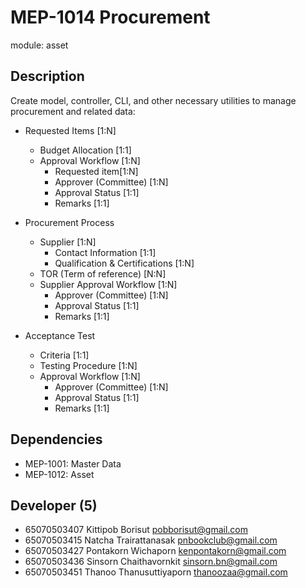 # MEP-1014 Procurement

module: asset

## Description
Create model, controller, CLI, and other necessary utilities to manage procurement and related data:

- Requested Items [1:N]
    - Budget Allocation [1:1]
    - Approval Workflow [1:N]
        - Requested item[1:N]
        - Approver (Committee) [1:N]
        - Approval Status [1:1]
        - Remarks [1:1]

- Procurement Process
    - Supplier [1:N]
        - Contact Information [1:1]
        - Qualification & Certifications [1:N]
    - TOR (Term of reference)   [N:N]
    - Supplier Approval Workflow [1:N]
        - Approver (Committee) [1:N]
        - Approval Status [1:1]
        - Remarks [1:1]

- Acceptance Test
    - Criteria [1:1]
    - Testing Procedure [1:N]
    - Approval Workflow [1:N]
        - Approver (Committee) [1:N]
        - Approval Status [1:1]
        - Remarks [1:1]


## Dependencies
- MEP-1001: Master Data
- MEP-1012: Asset

## Developer (5)

- 65070503407 Kittipob Borisut pobborisut@gmail.com
- 65070503415 Natcha Trairattanasak pnbookclub@gmail.com
- 65070503427 Pontakorn Wichaporn kenpontakorn@gmail.com
- 65070503436 Sinsorn Chaithavornkit sinsorn.bn@gmail.com
- 65070503451 Thanoo Thanusuttiyaporn thanoozaa@gmail.com